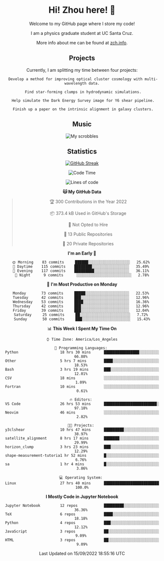 <div align="center">
<h1> Hi! Zhou here! 👋 </h1>


Welcome to my GitHub page where I store my code! 

I am a physics graduate student at UC Santa Cruz. 

More info about me can be found at [zch.info](www.zch.info).

## Projects

Currently, I am splitting my time between four projects:
```
 Develop a method for improving optical cluster cosmology with multi-wavelength data.
 
 Find star-forming clumps in hydrodynamic simulations.
 
 Help simulate the Dark Energy Survey image for Y6 shear pipeline.
 
 Finish up a paper on the intrinsic alignment in galaxy clusters.
```

## Music
![My scrobbles](https://lastfm-recently-played.vercel.app/api?user=zchvsre)


## Statistics

[![GitHub Streak](https://github-readme-streak-stats.herokuapp.com/?user=zhouconghao&theme=highcontrast)](https://git.io/streak-stats)

<!--START_SECTION:waka-->
![Code Time](http://img.shields.io/badge/Code%20Time-341%20hrs%2052%20mins-blue)

![Lines of code](https://img.shields.io/badge/From%20Hello%20World%20I%27ve%20Written-603%20Thousand%20lines%20of%20code-blue)

**🐱 My GitHub Data** 

> 🏆 300 Contributions in the Year 2022
 > 
> 📦 373.4 kB Used in GitHub's Storage 
 > 
> 🚫 Not Opted to Hire
 > 
> 📜 13 Public Repositories 
 > 
> 🔑 20 Private Repositories  
 > 
**I'm an Early 🐤** 

```text
🌞 Morning    83 commits     ██████░░░░░░░░░░░░░░░░░░░   25.62% 
🌆 Daytime    115 commits    ████████░░░░░░░░░░░░░░░░░   35.49% 
🌃 Evening    117 commits    █████████░░░░░░░░░░░░░░░░   36.11% 
🌙 Night      9 commits      ░░░░░░░░░░░░░░░░░░░░░░░░░   2.78%

```
📅 **I'm Most Productive on Monday** 

```text
Monday       73 commits     █████░░░░░░░░░░░░░░░░░░░░   22.53% 
Tuesday      42 commits     ███░░░░░░░░░░░░░░░░░░░░░░   12.96% 
Wednesday    53 commits     ████░░░░░░░░░░░░░░░░░░░░░   16.36% 
Thursday     42 commits     ███░░░░░░░░░░░░░░░░░░░░░░   12.96% 
Friday       39 commits     ███░░░░░░░░░░░░░░░░░░░░░░   12.04% 
Saturday     25 commits     ██░░░░░░░░░░░░░░░░░░░░░░░   7.72% 
Sunday       50 commits     ███░░░░░░░░░░░░░░░░░░░░░░   15.43%

```


📊 **This Week I Spent My Time On** 

```text
⌚︎ Time Zone: America/Los_Angeles

💬 Programming Languages: 
Python                   18 hrs 30 mins      ████████████████░░░░░░░░░   66.88% 
Other                    5 hrs 7 mins        ████░░░░░░░░░░░░░░░░░░░░░   18.53% 
Bash                     3 hrs 19 mins       ███░░░░░░░░░░░░░░░░░░░░░░   12.01% 
CSV                      18 mins             ░░░░░░░░░░░░░░░░░░░░░░░░░   1.09% 
Fortran                  10 mins             ░░░░░░░░░░░░░░░░░░░░░░░░░   0.61%

🔥 Editors: 
VS Code                  26 hrs 53 mins      ████████████████████████░   97.18% 
Neovim                   46 mins             ░░░░░░░░░░░░░░░░░░░░░░░░░   2.82%

🐱‍💻 Projects: 
y3clshear                10 hrs 47 mins      █████████░░░░░░░░░░░░░░░░   38.97% 
satellite_alignment      8 hrs 17 mins       ███████░░░░░░░░░░░░░░░░░░   29.99% 
horizon_clump            3 hrs 23 mins       ███░░░░░░░░░░░░░░░░░░░░░░   12.29% 
shape-measurement-tutoria1 hr 52 mins        █░░░░░░░░░░░░░░░░░░░░░░░░   6.76% 
sa                       1 hr 4 mins         █░░░░░░░░░░░░░░░░░░░░░░░░   3.86%

💻 Operating System: 
Linux                    27 hrs 40 mins      █████████████████████████   100.0%

```

**I Mostly Code in Jupyter Notebook** 

```text
Jupyter Notebook         12 repos            █████████░░░░░░░░░░░░░░░░   36.36% 
TeX                      6 repos             ████░░░░░░░░░░░░░░░░░░░░░   18.18% 
Python                   4 repos             ███░░░░░░░░░░░░░░░░░░░░░░   12.12% 
JavaScript               3 repos             ██░░░░░░░░░░░░░░░░░░░░░░░   9.09% 
HTML                     3 repos             ██░░░░░░░░░░░░░░░░░░░░░░░   9.09%

```



 Last Updated on 15/09/2022 18:55:16 UTC
<!--END_SECTION:waka-->

<!-- ![](https://raw.githubusercontent.com/zhouconghao/github-stats/master/generated/overview.svg#gh-dark-mode-only)
![](https://raw.githubusercontent.com/zhouconghao/github-stats/master/generated/overview.svg#gh-light-mode-only)

![](https://raw.githubusercontent.com/zhouconghao/github-stats/master/generated/languages.svg#gh-dark-mode-only)
![](https://raw.githubusercontent.com/zhouconghao/github-stats/master/generated/languages.svg#gh-light-mode-only) -->

</div>


<!--
**zchvsre/zchvsre** is a ✨ _special_ ✨ repository because its `README.md` (this file) appears on your GitHub profile.

Here are some ideas to get you started:

- 🔭 I’m currently working on ...
- 🌱 I’m currently learning ...
- 👯 I’m looking to collaborate on ...
- 🤔 I’m looking for help with ...
- 💬 Ask me about ...
- 📫 How to reach me: ...
- 😄 Pronouns: ...
- ⚡ Fun fact: ...
-->
 
 </p>
